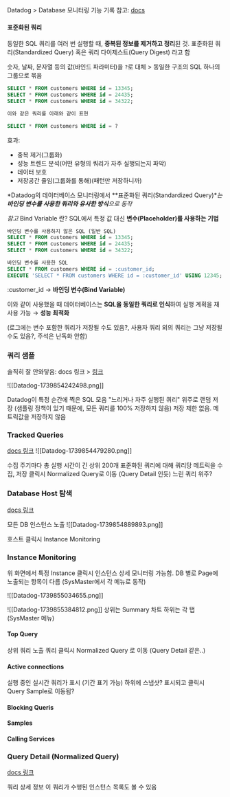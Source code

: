 Datadog > Database 모니터링 기능 기록
참고: [docs](https://docs.datadoghq.com/ko/database_monitoring/)


#### 표준화된 쿼리
동일한 SQL 쿼리를 여러 번 실행할 때, **중복된 정보를 제거하고 정리**된 것. 
표준화된 쿼리(Standardized Query) 혹은 쿼리 다이제스트(Query Digest) 라고 함

숫자, 날짜, 문자열 등의  값(바인드 파라미터)을 `?`로 대체 > 동일한 구조의 SQL 하나의 그룹으로 묶음
```SQL
SELECT * FROM customers WHERE id = 13345;
SELECT * FROM customers WHERE id = 24435;
SELECT * FROM customers WHERE id = 34322;

이와 같은 쿼리를 아래와 같이 표현

SELECT * FROM customers WHERE id = ?
```

효과: 
- 중복 제거(그룹화)
- 성능 트렌드 분석(어떤 유형의 쿼리가 자주 실행되는지 파악)
- 데이터 보호
- 저장공간 줄임(그룹화를 통해)(패턴만 저장하니까)

*Datadog의 데이터베이스 모니터링에서 **표준화된 쿼리(Standardized Query)**는 **바인딩 변수를 사용한 쿼리와 유사한 방식**으로 동작*

*참고*
Bind Variable 란?
SQL에서 특정 값 대신 **변수(Placeholder)를 사용하는 기법**
```SQL
바인딩 변수를 사용하지 않은 SQL (일반 SQL)
SELECT * FROM customers WHERE id = 13345;
SELECT * FROM customers WHERE id = 24435;
SELECT * FROM customers WHERE id = 34322;

바인딩 변수를 사용한 SQL 
SELECT * FROM customers WHERE id = :customer_id;
EXECUTE 'SELECT * FROM customers WHERE id = :customer_id' USING 12345;
```
:customer_id → **바인딩 변수(Bind Variable)**

이와 같이 사용했을 때
데이터베이스는 **SQL을 동일한 쿼리로 인식**하여 실행 계획을 재사용 가능 → **성능 최적화**

(로그에는 변수 포함한 쿼리가 저장될 수도 있음?, 사용자 쿼리 외의 쿼리는 그냥 저장될 수도 있음?, 주석은 난독화 안함)
### 쿼리 샘플
솔직히 잘 안와닿음: docs 링크 > [링크](https://docs.datadoghq.com/ko/database_monitoring/query_samples/)

![[Datadog-1739854242498.png]]

Datadog이 특정 순간에 찍은 SQL 모음
"느리거나 자주 실행된 쿼리" 위주로 랜덤 저장 (샘플링 정책이 있기 때문에, 모든 쿼리를 100% 저장하지 않음)
저장 제한 없음.
메트릭값을 저장하지 않음


### Tracked Queries
[docs 링크](https://docs.datadoghq.com/ko/database_monitoring/query_metrics/)
![[Datadog-1739854479280.png]]

수집 주기마다 총 실행 시간이 긴 상위 200개 표준화된 쿼리에 대해 쿼리당 메트릭을 수집, 저장
클릭시 Normalized Query로 이동 (Query Detail 인듯)
느린 쿼리 위주?
### Database Host 탐색
[docs 링크](https://docs.datadoghq.com/ko/database_monitoring/database_hosts/)

모든 DB 인스턴스 노출
![[Datadog-1739854889893.png]]

호스트 클릭시 Instance Monitoring

### Instance Monitoring
위 화면에서 특정 Instance 클릭시 인스턴스 상세 모니터링 가능함. 
DB 별로 Page에 노출되는 항목이 다름 (SysMaster에서 각 메뉴로 동작)

![[Datadog-1739855034655.png]]

![[Datadog-1739855384812.png]]
상위는 Summary 차트
하위는 각 탭 (SysMaster 메뉴)

#### Top Query
상위 쿼리 노출
쿼리 클릭시 Normalized Query 로 이동 (Query Detail 같은..)

#### Active connections
실행 중인 실시간 쿼리가 표시 (기간 표기 가능)
하위에 스냅샷? 표시되고 클릭시 Query Sample로 이동됨?
#### Blocking Queris 

#### Samples

#### Calling Services

### Query Detail (Normalized Query)
[docs 링크](https://docs.datadoghq.com/ko/database_monitoring/query_metrics/#%EC%BF%BC%EB%A6%AC-%EC%83%81%EC%84%B8-%EC%A0%95%EB%B3%B4-%ED%8E%98%EC%9D%B4%EC%A7%80)

쿼리 상세 정보
이 쿼리가 수행된 인스턴스 목록도 볼 수 있음
